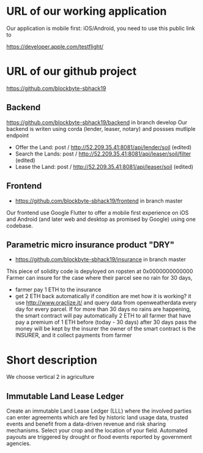 # URL of our working application
Our application is mobile first: iOS/Android, you need to use this public link to 

https://developer.apple.com/testflight/

# URL of our github project
https://github.com/blockbyte-sbhack19

## Backend
https://github.com/blockbyte-sbhack19/backend in branch develop
Our backend is writen using corda (lender, leaser, notary) and possses mutliple endpoint
* Offer the Land: post / http://52.209.35.41:8081/api/lender/soil (edited) 
* Search the Lands: post / http://52.209.35.41:8081/api/leaser/soil/filter (edited) 
* Lease the Land: post / http://52.209.35.41:8081/api/leaser/soil (edited) 

## Frontend
* https://github.com/blockbyte-sbhack19/frontend in branch master

Our frontend use Google Flutter to offer a mobile first experience on iOS and Android (and later web and desktop as promised by Google) using one codebase.


## Parametric micro insurance product "DRY"
* https://github.com/blockbyte-sbhack19/insurance in branch master

This piece of solidity code is depyloyed on ropsten at 0x0000000000000
Farmer can insure for the case where their parcel see no rain for 30 days,
* farmer pay 1 ETH to the insurance
* get 2 ETH back automatically if condition are met
how it is working?
it use http://www.oraclize.it/ and query data from openweatherdata every day for every parcel.
If for more than 30 days no rains are happening, the smart contract will pay automatically 2 ETH to all farmer that have pay a premium of 1 ETH before (today - 30 days) after 30 days pass the money will be kept by the insurer
the owner of the smart contract is the INSURER, and it collect payments from farmer

# Short description
We choose vertical 2 in agriculture

## Immutable Land Lease Ledger
Create an immutable Land Lease Ledger (LLL) where the involved parties 
can enter agreements which are fed by historic land usage data, trusted events and benefit 
from a data-driven revenue and risk sharing mechanisms.
Select your crop and the location of your field. Automated payouts are triggered by drought or flood events reported by government agencies.

